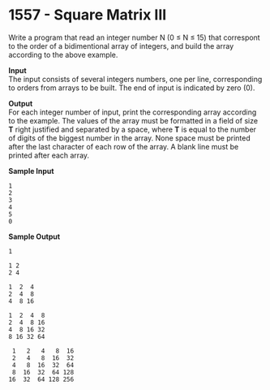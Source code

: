 # 1557 - Square Matrix III

Write a program that read an integer number N (0 ≤ N ≤ 15) that correspont to the order of a bidimentional array of integers, and build the array according to the above example.

**Input**<br>
The input consists of several integers numbers, one per line, corresponding to orders from arrays to be built. The end of input is indicated by zero (0).

**Output**<br>
For each integer number of input, print the corresponding array according to the example. The values ​​of the array must be formatted in a field of size **T** right justified and separated by a space, where **T** is equal to the number of digits of the biggest number in the array. None space must be printed after the last character of each row of the array. A blank line must be printed after each array.

**Sample Input**
````
1        
2        
3        
4        
5        
0        
````

**Sample Output**
````
1

1 2
2 4

1  2  4
2  4  8
4  8 16

1  2  4  8 
2  4  8 16 
4  8 16 32 
8 16 32 64

 1   2   4   8  16  
 2   4   8  16  32  
 4   8  16  32  64  
 8  16  32  64 128 
16  32  64 128 256
````